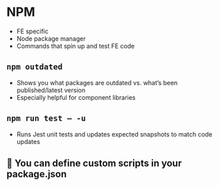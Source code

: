 # NPM

- FE specific
- Node package manager
- Commands that spin up and test FE code

## `npm outdated`

- Shows you what packages are outdated vs. what’s been published/latest version
- Especially helpful for component libraries

## `npm run test — -u`

- Runs Jest unit tests and updates expected snapshots to match code updates

## 📣 You can define custom scripts in your package.json
